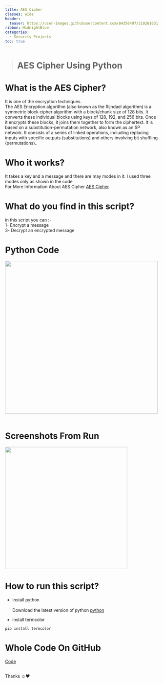 ```yaml
---
title: AES Cipher
classes: wide
header:
  teaser: https://user-images.githubusercontent.com/84356407/210261631-e88888ee-2fff-41f4-9b71-f524d2d685a6.jpg
ribbon: MidnightBlue
categories:
  - Security Projects
toc: true
---
```


> # AES Cipher Using Python

# What is the AES Cipher?

It is one of the encryption techniques.<br>
The AES Encryption algorithm (also known as the Rijndael algorithm) is a symmetric block cipher algorithm with a block/chunk size of 128 bits. It converts these individual blocks using keys of 128, 192, and 256 bits. Once it encrypts these blocks, it joins them together to form the ciphertext.
It is based on a substitution-permutation network, also known as an SP network. It consists of a series of linked operations, including replacing inputs with specific outputs (substitutions) and others involving bit shuffling (permutations)..<br>

# Who it works?
It takes a key and a message and there are may modes in it. I used three modes only as shown in the code<br>
For More Information About AES Cipher [AES Cipher](https://www.geeksforgeeks.org/advanced-encryption-standard-aes/)

# What do you find in this script?
in this script you can :- <br>
1- Encrypt a message <br>
3- Decrypt an encrypted message<br> 

# Python Code
<img src="https://user-images.githubusercontent.com/84356407/210261633-325ea566-2f6a-4bbf-aa77-ac686f9d2f9c.png" width="500"><br><br>

# Screenshots  From Run 
<img src="https://user-images.githubusercontent.com/84356407/210262034-e626533f-65a3-4299-9b3d-5b1fc4530ddb.png" width="400"><br>


# How to run this script?
- Install python<br><br>
Download the latest version of python [python](https://www.python.org/downloads/)<br>

- install termcolor
```
pip install termcolor
```

# Whole Code On GitHub 
[Code](https://github.com/HusseinAdel7/AES_Cipher)<br><br>

Thanks ☺♥
